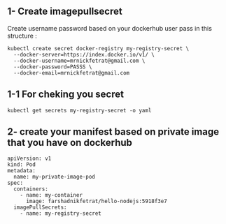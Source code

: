 ## 1- Create imagepullsecret 
Create username password based on your dockerhub user pass in this structure :
```
kubectl create secret docker-registry my-registry-secret \
  --docker-server=https://index.docker.io/v1/ \
  --docker-username=mrnickfetrat@gmail.com \
  --docker-password=PASSS \
  --docker-email=mrnickfetrat@gmail.com

```
## 1-1 For cheking you secret 
```
kubectl get secrets my-registry-secret -o yaml
```
## 2- create your manifest based on  private image that you have on dockerhub 
```
apiVersion: v1
kind: Pod
metadata:
  name: my-private-image-pod
spec:
  containers:
    - name: my-container
      image: farshadnikfetrat/hello-nodejs:5918f3e7
  imagePullSecrets:
    - name: my-registry-secret

```

